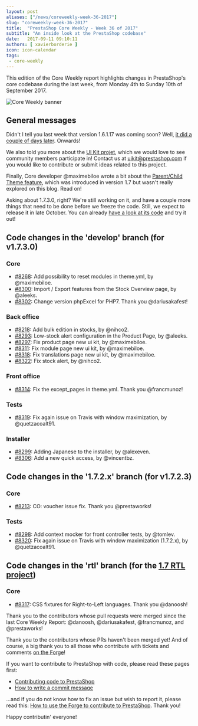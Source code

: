 ```yaml
---
layout: post
aliases: ["/news/coreweekly-week-36-2017"]
slug: "coreweekly-week-36-2017"
title:  "PrestaShop Core Weekly - Week 36 of 2017"
subtitle: "An inside look at the PrestaShop codebase"
date:   2017-09-11 09:10:11
authors: [ xavierborderie ]
icon: icon-calendar
tags:
 - core-weekly
---
```


This edition of the Core Weekly report highlights changes in PrestaShop's core codebase during the last week, from Monday 4th to Sunday 10th of September 2017.

![Core Weekly banner](/assets/images/2017/04/core_weekly_banner.jpg)


## General messages

Didn't I tell you last week that version 1.6.1.17 was coming soon? Well, [it did a couple of days later](http://build.prestashop.com/news/prestashop-1-6-1-17-maintenance-release/). Onwards!

We also told you more about the [UI Kit projet](http://build.prestashop.com/news/PrestaShop-UI-Kit/), which we would love to see community members participate in! Contact us at uikit@prestashop.com if you would like to contribute or submit ideas related to this project.

Finally, Core developer @maximebiloe wrote a bit about the [Parent/Child Theme feature](http://build.prestashop.com/news/Child-Themes-Feature/), which was introduced in version 1.7 but wasn't really explored on this blog. Read on!

Asking about 1.7.3.0, right? We're still working on it, and have a couple more things that need to be done before we freeze the code. Still, we expect to release it in late October. You can already [have a look at its code](https://github.com/PrestaShop/PrestaShop/tree/develop) and try it out!



## Code changes in the 'develop' branch (for v1.7.3.0)

### Core

* [#8268](https://github.com/PrestaShop/PrestaShop/pull/8268): Add possibility to reset modules in theme.yml, by @maximebiloe.
* [#8300](https://github.com/PrestaShop/PrestaShop/pull/8300): Import / Export features from the Stock Overview page, by @aleeks.
* [#8302](https://github.com/PrestaShop/PrestaShop/pull/8302): Change version phpExcel for PHP7. Thank you @dariusakafest!


### Back office

* [#8218](https://github.com/PrestaShop/PrestaShop/pull/8218): Add bulk edition in stocks, by @nihco2.
* [#8293](https://github.com/PrestaShop/PrestaShop/pull/8293): Low-stock alert configuration in the Product Page, by @aleeks.
* [#8297](https://github.com/PrestaShop/PrestaShop/pull/8297): Fix product page new ui kit, by @maximebiloe.
* [#8311](https://github.com/PrestaShop/PrestaShop/pull/8311): Fix module page new ui kit, by @maximebiloe.
* [#8318](https://github.com/PrestaShop/PrestaShop/pull/8318): Fix translations page new ui kit, by @maximebiloe.
* [#8322](https://github.com/PrestaShop/PrestaShop/pull/8322): Fix stock alert, by @nihco2.


### Front office

* [#8314](https://github.com/PrestaShop/PrestaShop/pull/8314): Fix the except_pages in theme.yml. Thank you @francmunoz!


### Tests

* [#8319](https://github.com/PrestaShop/PrestaShop/pull/8319): Fix again issue on Travis with window maximization, by @quetzacoalt91.


### Installer

* [#8299](https://github.com/PrestaShop/PrestaShop/pull/8299): Adding Japanese to the installer, by @alexeven.
* [#8306](https://github.com/PrestaShop/PrestaShop/pull/8306): Add a new quick access, by @vincentbz.


## Code changes in the '1.7.2.x' branch (for v1.7.2.3)

### Core

* [#8213](https://github.com/PrestaShop/PrestaShop/pull/8213): CO: voucher issue fix. Thank you @prestaworks!


### Tests

* [#8298](https://github.com/PrestaShop/PrestaShop/pull/8298): Add context mocker for front controller tests, by @tomlev.
* [#8320](https://github.com/PrestaShop/PrestaShop/pull/8320): Fix again issue on Travis with window maximization (1.7.2.x), by @quetzacoalt91.


## Code changes in the 'rtl' branch (for the [1.7 RTL project](http://build.prestashop.com/news/PrestaShop-RTL-project-update/))

### Core

* [#8317](https://github.com/PrestaShop/PrestaShop/pull/8317): CSS fixtures for Right-to-Left languages. Thank you @danoosh!


Thank you to the contributors whose pull requests were merged since the last Core Weekly Report: @danoosh, @dariusakafest, @francmunoz, and @prestaworks!

Thank you to the contributors whose PRs haven't been merged yet! And of course, a big thank you to all those who contribute with tickets and comments [on the Forge](http://forge.prestashop.com/)!

If you want to contribute to PrestaShop with code, please read these pages first:

 * [Contributing code to PrestaShop](http://doc.prestashop.com/display/PS16/Contributing+code+to+PrestaShop)
 * [How to write a commit message](http://doc.prestashop.com/display/PS16/How+to+write+a+commit+message)

...and if you do not know how to fix an issue but wish to report it, please read this: [How to use the Forge to contribute to PrestaShop](http://doc.prestashop.com/display/PS16/How+to+use+the+Forge+to+contribute+to+PrestaShop). Thank you!

Happy contributin' everyone!

